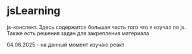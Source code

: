 # jsLearning
js-конспект. Здесь содержится большая часть того что я изучал по js. Также есть решения задач для закрепления материала


04.06.2025 - на данный момент изучаю реакт
